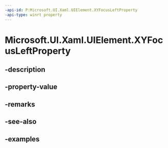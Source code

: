 ```yaml
---
-api-id: P:Microsoft.UI.Xaml.UIElement.XYFocusLeftProperty
-api-type: winrt property
---
```


# Microsoft.UI.Xaml.UIElement.XYFocusLeftProperty

<!--
public static Microsoft.UI.Xaml.DependencyProperty XYFocusLeftProperty { get; }
-->


## -description

## -property-value

## -remarks

## -see-also

## -examples


